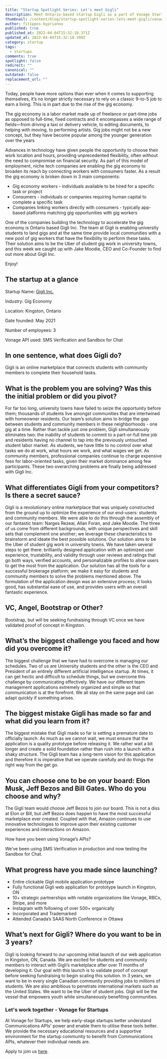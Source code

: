 ```yaml
---
title: "Startup Spotlight Series: Let's meet Gigli"
description: Meet Ontario-based startup Gigli as a part of Vonage Startup Spotlight series.
thumbnail: /content/blog/startup-spotlight-series-lets-meet-gigli/vonage-startup_gigli.png
author: filippos-kyprianou
published: true
published_at: 2022-04-04T15:32:10.371Z
updated_at: 2022-04-04T15:32:10.399Z
category: startup
tags:
  - startups
comments: true
spotlight: false
redirect: ""
canonical: ""
outdated: false
replacement_url: ""
---
```

Today, people have more options than ever when it comes to supporting themselves, it’s no longer strictly necessary to rely on a classic 9-to-5 job to earn a living. This is in part due to the rise of the gig economy.

The gig economy is a labor market made up of freelance or part-time jobs as opposed to full-time, fixed contracts and it encompasses a wide range of fields—from driving a taxi or delivery vehicle, to editing documents, to helping with moving, to performing artists. Gig jobs might not be a new concept, but they have become popular among the younger generation over the years

Advances in technology have given people the opportunity to choose their work location and hours, providing unprecedented flexibility, often without the need to compromise on financial security. As part of this model of employment, niche tech companies are enabling the gig economy to broaden its reach by connecting workers with consumers faster. As a result the gig economy is broken down in 3 main components:

* Gig economy workers - individuals available to be hired for a specific task or project 
* Consumers - individuals or companies requiring human capital to complete a specific task
* Companies linking workers directly with consumers - typically app-based platforms matching gig opportunities with gig workers

One of the companies building the technology to accelerate the gig economy is Ontario based Gigli Inc. The team at Gigli is enabling university students to land gigs and at the same time provide local communities with a new pool of gig workers that have the flexibility to perform these tasks. Their solution aims to be the Uber of student gig work in university towns, and this week we caught up with Jake Moodie, CEO and Co-Founder to find out more about Gigli Inc.

Enjoy!

## The startup at a glance

Startup Name: [Gigli Inc.](https://gigli.ca/)

Industry: Gig Economy

Location: Kingston, Ontario

Date founded: May 2021

Number of employees: 3

Vonage API used: SMS Verification and Sandbox for Chat

## In one sentence, what does Gigli do?

Gigli is an online marketplace that connects students with community members to complete their household tasks. 

<youtube id="P_nfST0Hr4o"></youtube>

## What is the problem you are solving? Was this the initial problem or did you pivot?

For far too long, university towns have failed to seize the opportunity before them; thousands of students live amongst communities that are intertwined with homeowner residents. Our team’s solution aims to bridge the gap between students and community members in these neighborhoods - one gig at a time. Rather than tackle just one problem, Gigli simultaneously eliminates two: the inability of students to commit to a part-or-full time job and residents having no channel to tap into the previously untouched student labor market. As students, we have little to no control over what tasks we do at work, what hours we work, and what wages we get. As community members, professional companies continue to charge expensive fees for labor-oriented tasks, given their market dominance among few participants. These two overarching problems are finally being addressed with Gigli Inc.

## What differentiates Gigli from your competitors? Is there a secret sauce?

Gigli is a revolutionary online marketplace that was uniquely constructed from the ground up to optimize the experience of our end-users: students and community members. We were able to do this through the assembly of our fantastic team: Narges Rezeai, Allan Foran, and Jake Moodie. The three of us come from different backgrounds, with unique perspectives and skill sets that complement one another; we leverage these characteristics to brainstorm and ideate the best possible solutions. Our solution aims to be the Uber of student gig work in university towns. We have taken several steps to get there: brilliantly designed application with an optimized user experience, trustability, and validity through user reviews and ratings that go both ways, verified accounts, and personalizable profiles to allow users to get the most from the application. Our solution has all the tools for a successful brokerage platform; we make it easy for students and community members to solve the problems mentioned above. The formulation of the application design was an extensive process; it looks good, has substantial ease of use, and provides users with an overall fantastic experience.

## VC, Angel, Bootstrap or Other?

Bootstrap, but will be seeking fundraising through VC once we have validated proof of concept in Kingston.

## What’s the biggest challenge you faced and how did you overcome it?

The biggest challenge that we have had to overcome is managing our schedules. Two of us are University students and the other is the CEO and President of an entirely different artificial intelligence startup. At times, it can get hectic and difficult to schedule things, but we overcome this challenge by communicating effectively. We have our different team management applications extremely organized and simple so that communication is at the forefront. We all stay on the same page and can adapt quickly if something arises.

## The biggest mistake Gigli has made so far and what did you learn from it?

The biggest mistake that Gigli made so far is setting a premature date to officially launch. As much as we cannot wait, we must ensure that the application is a quality prototype before releasing it. We rather wait a bit longer and create a solid foundation rather than rush into a launch with a shaky structure. The Gigli team has a long-term vision for this application and therefore it is imperative that we operate carefully and do things the right way from the get go. 

## You can choose one to be on your board: Elon Musk, Jeff Bezos and Bill Gates. Who do you choose and why? 

The Gigli team would choose Jeff Bezos to join our board. This is not a diss at Elon or Bill, but Jeff Bezos does happen to have the most successful marketplace ever created. Coupled with that, Amazon continues to use innovative technologies to improve upon their existing customer experiences and interactions on Amazon.

How have you been using Vonage’s APIs?

We’ve been using SMS Verification in production and now testing the Sandbox for Chat. 

## What progress have you made since launching? 

* Entire clickable Gigli mobile application prototype
* Fully functional Gigli web application for prototype launch in Kingston, ON
* 10+ strategic partnerships with notable organizations like Vonage, RBCx, Stripe, and more
* Instagram with following of over 500+ organically
* Incorporated and Trademarked
* Attended Canada’s SAAS North Conference in Ottawa

## What’s next for Gigli? Where do you want to be in 3 years?

Gigli is looking forward to our upcoming initial launch of our web application in Kingston, ON, Canada. We are excited for students and community members to interact with Gigli’s marketplace after over 11 months of developing it. Our goal with this launch is to validate proof of concept before seeking fundraising to begin scaling this solution. In 3 years, we want to be in every single Canadian community providing jobs to millions of students. We are also ambitious to penetrate international markets such as the United States. We want to be the Uber of student jobs. Gigli will be the vessel that empowers youth while simultaneously benefiting communities.

### Let's work together - Vonage for Startups

At Vonage for Startups, we help early-stage startups better understand Communications APIs' power and enable them to utilise these tools better. We provide the necessary educational resources and a supportive environment for the startup community to benefit from Communications APIs, whatever their individual needs are.

Apply to join us [here](https://vonage.dev/3d093hA).

<!--EndFragment-->